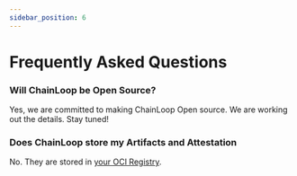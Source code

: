 ```yaml
---
sidebar_position: 6
---
```


# Frequently Asked Questions

### Will ChainLoop be Open Source?

Yes, we are committed to making ChainLoop Open source. We are working out the details. Stay tuned!

### Does ChainLoop store my Artifacts and Attestation

No. They are stored in [your OCI Registry](/getting-started/setup#add-oci-repository).
